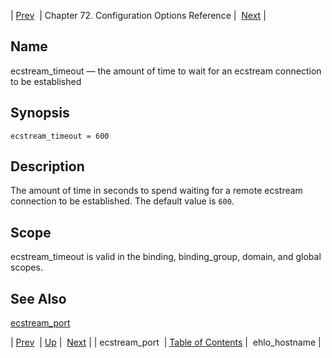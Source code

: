 | [Prev](conf.ref.ecstream_port)  | Chapter 72. Configuration Options Reference |  [Next](conf.ref.ehlo_hostname) |

<a name="conf.ref.ecstream_timeout"></a>
## Name

ecstream_timeout — the amount of time to wait for an ecstream connection to be established

## Synopsis

`ecstream_timeout = 600`

<a name="idp24529616"></a>
## Description

The amount of time in seconds to spend waiting for a remote ecstream connection to be established. The default value is `600`.

<a name="idp24531984"></a>
## Scope

ecstream_timeout is valid in the binding, binding_group, domain, and global scopes.

<a name="idp24533856"></a>
## See Also

[ecstream_port](conf.ref.ecstream_port "ecstream_port")

| [Prev](conf.ref.ecstream_port)  | [Up](config.options.ref) |  [Next](conf.ref.ehlo_hostname) |
| ecstream_port  | [Table of Contents](index) |  ehlo_hostname |

